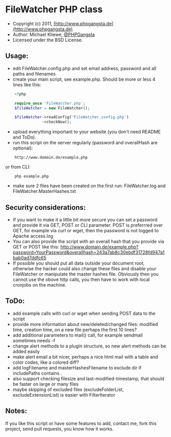 FileWatcher PHP class
=====================

* Copyright (c) 2011, [http://www.phpgangsta.de](http://www.phpgangsta.de)
* Author: Michael Kliewe, [@PHPGangsta](http://twitter.com/PHPGangsta)
* Licensed under the BSD License.

Usage:
------
- edit FileWatcher.config.php and set email address, password and all paths and filenames
- create your main script, see example.php. Should be more or less 4 lines like this:
```php
    <?php

    require_once 'FileWatcher.php';
    $fileWatcher = new FileWatcher();

    $fileWatcher->readConfig('FileWatcher.config.php')
                ->checkNow();
```
- upload everything important to your website (you don't need README and ToDo).
- run this script on the server regularly (password and overallHash are optional):
```
    http://www.domain.de/example.php
```
or from CLI:
```
    php example.php
```
- make sure 2 files have been created on the first run: FileWatcher.log and FileWatcher.MasterHashes.txt

Security considerations:
------------------------
- If you want to make it a little bit more secure you can set a password and provide it via GET, POST or CLI parameter. POST is preferrred over GET, for example via curl or wget, then the password is not logged to Apache access.log
- You can also provide the script with an overall hash that you provide via GET or POST like this:
  http://www.domain.de/example.php?password=YourPassword&overallhash=243a7ab8c30ebdf31728fd947a1bab0ad7ddfc65
- If possible you should put all data outside your document root, otherwise the hacker could also change these files and disable your FileWatcher or manipulate the master hashes file. Obviously then you cannot use the obove http calls, you then have to work with local cronjobs on the machine.

ToDo:
-----
- add example calls with curl or wget when sending POST data to the script
- provide more information about new/deleted/changed files: modified time, creation time, on a new file perhaps the first 10 lines?
- add additional parameters to mail() call, for example sendmail sometimes needs -f
- change alert methods to a plugin structure, so new alert methods can be added easily
- make alert email a bit nicer, perhaps a nice html mail with a table and color codes, like a colored diff?
- add logFilename and masterHashesFilename to exclude dir if includePaths contains .
- also support checking filesize and last-modified-timestamp, that should be faster on large or many files
- maybe skipping of excluded files (excludeFolderList, excludeExtensionList) is easier with FilterIterator

Notes:
------
If you like this script or have some features to add, contact me, fork this project, send pull requests, you know how it works.